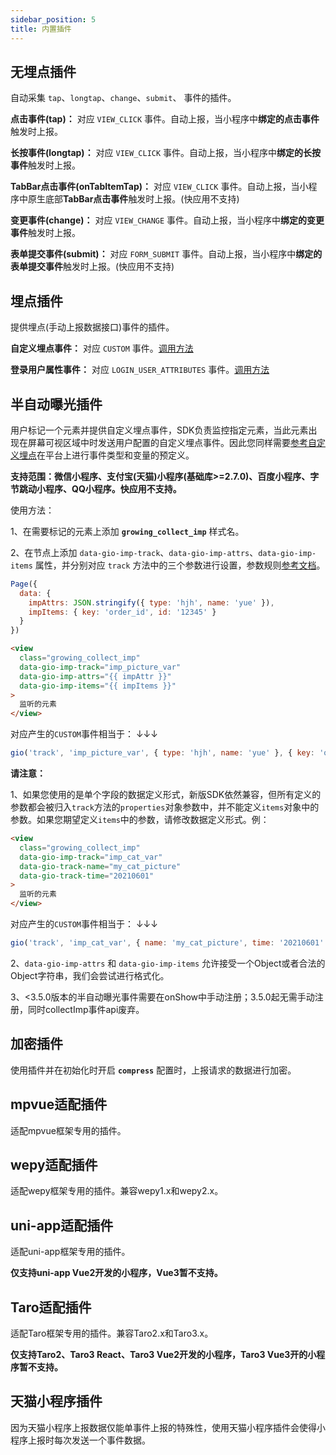 ```yaml
---
sidebar_position: 5
title: 内置插件
---
```


## 无埋点插件

自动采集 `tap`、`longtap`、`change`、`submit`、 事件的插件。

**点击事件(tap)：** 对应 `VIEW_CLICK` 事件。自动上报，当小程序中**绑定的点击事件**触发时上报。

**长按事件(longtap)：** 对应 `VIEW_CLICK` 事件。自动上报，当小程序中**绑定的长按事件**触发时上报。

**TabBar点击事件(onTabItemTap)：** 对应 `VIEW_CLICK` 事件。自动上报，当小程序中原生底部**TabBar点击事件**触发时上报。(快应用不支持)

**变更事件(change)：** 对应 `VIEW_CHANGE` 事件。自动上报，当小程序中**绑定的变更事件**触发时上报。

**表单提交事件(submit)：** 对应 `FORM_SUBMIT` 事件。自动上报，当小程序中**绑定的表单提交事件**触发时上报。(快应用不支持)

## 埋点插件

提供埋点(手动上报数据接口)事件的插件。

**自定义埋点事件：** 对应 `CUSTOM` 事件。[调用方法](/docs/miniprogram/3.5/commonlyApi#4自定义埋点)

**登录用户属性事件：** 对应 `LOGIN_USER_ATTRIBUTES` 事件。[调用方法](/docs/miniprogram/3.5/commonlyApi#5登录用户属性事件)

## 半自动曝光插件

用户标记一个元素并提供自定义埋点事件，SDK负责监控指定元素，当此元素出现在屏幕可视区域中时发送用户配置的自定义埋点事件。因此您同样需要[参考自定义埋点](/docs/miniprogram/3.5/commonlyApi#4自定义埋点)在平台上进行事件类型和变量的预定义。

**支持范围：微信小程序、支付宝(天猫)小程序(基础库>=2.7.0)、百度小程序、字节跳动小程序、QQ小程序。快应用不支持。**

使用方法：

1、在需要标记的元素上添加 **`growing_collect_imp`** 样式名。

2、在节点上添加 `data-gio-imp-track`、`data-gio-imp-attrs`、`data-gio-imp-items` 属性，并分别对应 `track` 方法中的三个参数进行设置，参数规则[参考文档](/docs/miniprogram/3.5/commonlyApi#4自定义埋点track)。

```js
Page({
  data: {
    impAttrs: JSON.stringify({ type: 'hjh', name: 'yue' }),
    impItems: { key: 'order_id', id: '12345' }
  }
})
```
```html
<view
  class="growing_collect_imp"
  data-gio-imp-track="imp_picture_var"
  data-gio-imp-attrs="{{ impAttr }}"
  data-gio-imp-items="{{ impItems }}"
>
  监听的元素
</view>
```
对应产生的`CUSTOM`事件相当于： ↓↓↓
```js
gio('track', 'imp_picture_var', { type: 'hjh', name: 'yue' }, { key: 'order_id', id: '12345' });
```

**请注意：**

1、如果您使用的是单个字段的数据定义形式，新版SDK依然兼容，但所有定义的参数都会被归入`track`方法的`properties`对象参数中，并不能定义`items`对象中的参数。如果您期望定义`items`中的参数，请修改数据定义形式。例：
```html
<view
  class="growing_collect_imp"
  data-gio-imp-track="imp_cat_var"
  data-gio-track-name="my_cat_picture"
  data-gio-track-time="20210601"
>
  监听的元素
</view>
```
对应产生的`CUSTOM`事件相当于： ↓↓↓
```js
gio('track', 'imp_cat_var', { name: 'my_cat_picture', time: '20210601' });
```
2、`data-gio-imp-attrs` 和 `data-gio-imp-items` 允许接受一个Object或者合法的Object字符串，我们会尝试进行格式化。

3、<3.5.0版本的半自动曝光事件需要在onShow中手动注册；3.5.0起无需手动注册，同时collectImp事件api废弃。

## 加密插件

使用插件并在初始化时开启 **`compress`** 配置时，上报请求的数据进行加密。

## mpvue适配插件

适配mpvue框架专用的插件。

## wepy适配插件

适配wepy框架专用的插件。兼容wepy1.x和wepy2.x。

## uni-app适配插件

适配uni-app框架专用的插件。

**仅支持uni-app&nbsp;Vue2开发的小程序，Vue3暂不支持。**

## Taro适配插件

适配Taro框架专用的插件。兼容Taro2.x和Taro3.x。

**仅支持Taro2、Taro3 React、Taro3&nbsp;Vue2开发的小程序，Taro3&nbsp;Vue3开的小程序暂不支持。**

## 天猫小程序插件

因为天猫小程序上报数据仅能单事件上报的特殊性，使用天猫小程序插件会使得小程序上报时每次发送一个事件数据。